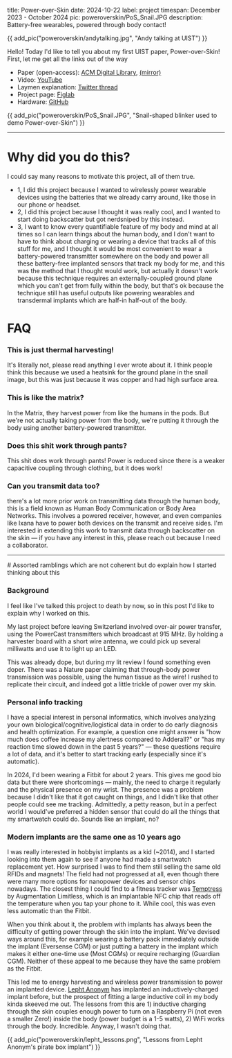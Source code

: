 title: Power-over-Skin
date: 2024-10-22
label: project
timespan: December 2023 - October 2024
pic: poweroverskin/PoS_Snail.JPG
description: Battery-free wearables, powered through body contact!

{{ add_pic("poweroverskin/andytalking.jpg", "Andy talking at UIST") }}

Hello! Today I'd like to tell you about my first UIST paper, Power-over-Skin! First, let me get all the links out of the way

- Paper (open-access): [ACM Digital Library](https://dl.acm.org/doi/10.1145/3654777.3676394), [(mirror)](https://drive.google.com/file/d/17qtaXyanAeJqdw0Rrbnp-YJJgXEy5sqx/view?usp=sharing)
- Video: [YouTube](https://www.youtube.com/watch?v=5PEN04-jyCU)
- Laymen explanation: [Twitter thread](https://x.com/oldestasian/status/1846292645707919531)
- Project page: [Figlab](https://www.figlab.com/research/2024/poweroverskin)
- Hardware: [GitHub](https://github.com/kongmunist/Power-Over-Skin-Hardware)

{{ add_pic("poweroverskin/PoS_Snail.JPG", "Snail-shaped blinker used to demo Power-over-Skin") }}

<hr>

# Why did you do this?

I could say many reasons to motivate this project, all of them true. 

- 1, I did this project because I wanted to wirelessly power wearable devices using the batteries that we already carry around, like those in our phone or headset. 
- 2, I did this project because I thought it was really cool, and I wanted to start doing backscatter but got nerdsniped by this instead.
- 3, I want to know every quantifiable feature of my body and mind at all times so I can learn things about the human body, and I don't want to have to think about charging or wearing a device that tracks all of this stuff for me, and I thought it would be most convenient to wear a battery-powered transmitter somewhere on the body and power all these battery-free implanted sensors that track my body for me, and this was the method that I thought would work, but actually it doesn't work because this technique requires an externally-coupled ground plane which you can't get from fully within the body, but that's ok because the technique still has useful outputs like powering wearables and transdermal implants which are half-in half-out of the body.  


# FAQ
### This is just thermal harvesting!
It's literally not, please read anything I ever wrote about it. I think people think this because we used a heatsink for the ground plane in the snail image, but this was just because it was copper and had high surface area. 

### This is like the matrix?
In the Matrix, they harvest power from like the humans in the pods. But we're not actually taking power from the body, we're putting it through the body using another battery-powered transmitter.

### Does this shit work through pants? 
This shit does work through pants! Power is reduced since there is a weaker capacitive coupling through clothing, but it does work!

### Can you transmit data too?
 there's a lot more prior work on transmitting data through the human body, this is a field known as Human Body Communication or Body Area Networks. This involves a powered receiver, however, and even companies like Ixana have to power both devices on the transmit and receive sides. I'm interested in extending this work to transmit data through backscatter on the skin —  if you have any interest in this, please reach out because I need a collaborator.  

<hr>
# Assorted ramblings which are not coherent but do explain how I started thinking about this 

### Background
I feel like I've talked this project to death by now, so in this post I'd like to explain why I worked on this. 

My last project before leaving Switzerland involved over-air power transfer, using the PowerCast transmitters which broadcast at 915 MHz. By holding a harvester board with a short wire antenna, we could pick up several milliwatts and use it to light up an LED.

This was already dope, but during my lit review I found something even doper. There was a Nature paper claiming that through-body power transmission was possible, using the human tissue as the wire! I rushed to replicate their circuit, and indeed got a little trickle of power over my skin.

### Personal info tracking
I have a special interest in personal informatics, which involves analyzing your own biological/cognitive/logistical data in order to do early diagnosis and health optimization. For example, a question one might answer is "how much does coffee increase my alertness compared to Adderall?" or "has my reaction time slowed down in the past 5 years?" — these questions require a lot of data, and it's better to start tracking early (especially since it's automatic).

In 2024, I'd been wearing a Fitbit for about 2 years. This gives me good bio data but there were shortcomings — mainly, the need to charge it regularly and the physical presence on my wrist. The presence was a problem because I didn't like that it got caught on things, and I didn't like that other people could see me tracking. Admittedly, a petty reason, but in a perfect world I would've preferred a hidden sensor that could do all the things that my smartwatch could do. Sounds like an implant, no?

### Modern implants are the same one as 10 years ago

I was really interested in hobbyist implants as a kid (~2014), and I started looking into them again to see if anyone had made a smartwatch replacement yet. How surprised I was to find them still selling the same old RFIDs and magnets! The field had not progressed at all, even though there were many more options for nanopower devices and sensor chips nowadays. The closest thing I could find to a fitness tracker was [Temptress](https://augmentationlimitles.ipage.com/temptress/) by Augmentation Limitless, which is an implantable NFC chip that reads off the temperature when you tap your phone to it. While cool, this was even less automatic than the Fitbit. 

When you think about it, the problem with implants has always been the difficulty of getting power through the skin into the implant. We've devised ways around this, for example wearing a battery pack immediately outside the implant (Eversense CGM) or just putting a battery in the implant which makes it either one-time use (Most CGMs) or require recharging (Guardian CGM). Neither of these appeal to me because they have the same problem as the Fitbit. 

This led me to energy harvesting and wireless power transmission to power an implanted device. [Lepht Anonym](https://sapiensanonym.blogspot.com/) has implanted an inductively-charged implant before, but the prospect of fitting a large inductive coil in my body kinda skeeved me out. The lessons from this are 1) inductive charging through the skin couples enough power to turn on a Raspberry Pi (not even a smaller Zero!) inside the body (power budget is a 1-5 watts), 2) WiFi works through the body. Incredible. Anyway, I wasn't doing that.

{{ add_pic("poweroverskin/lepht_lessons.png", "Lessons from Lepht Anonym's pirate box implant") }}




<script>
    document.addEventListener('DOMContentLoaded', function() {
        // If "l" is pressed, redirect to ../blog/lablunch2024
        document.addEventListener('keydown', function(event) {
            if (event.key === 'l') {
                window.location.href = "../../blog/lablunch2024";
            }
        });
    });
</script>